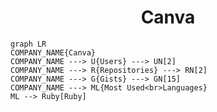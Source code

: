 <h1 align="center">Canva</h1>

```mermaid
graph LR
COMPANY_NAME{Canva}
COMPANY_NAME ---> U{Users} ---> UN[2]
COMPANY_NAME ---> R{Repositories} ---> RN[2]
COMPANY_NAME ---> G{Gists} ---> GN[15]
COMPANY_NAME ---> ML{Most Used<br>Languages}
ML --> Ruby[Ruby]
```
